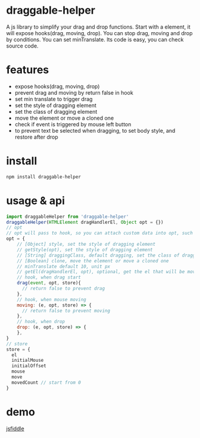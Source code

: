# draggable-helper
A js library to simplify your drag and drop functions. Start with a element, it will expose hooks(drag, moving, drop). You can stop drag, moving and drop by conditions. You can set minTranslate. Its code is easy, you can check source code.
# features
* expose hooks(drag, moving, drop)
* prevent drag and moving by return false in hook
* set min translate to trigger drag
* set the style of dragging element
* set the class of dragging element
* move the element or move a cloned one
* check if event is triggered by mouse left button
* to prevent text be selected when dragging, to set body style, and restore after drop
# install
```sh
npm install draggable-helper
```
# usage & api
```js
import draggableHelper from 'draggable-helper'
draggableHelper(HTMLElement dragHandlerEl, Object opt = {})
// opt
// opt will pass to hook, so you can attach custom data into opt, such the data of the element
opt = {
    // [Object] style, set the style of dragging element
    // getStyle(opt), set the style of dragging element
    // [String] draggingClass, default dragging, set the class of dragging element
    // [Boolean] clone, move the element or move a cloned one
    // minTranslate default 10, unit px
    // getEl(dragHandlerEl, opt), optional, get the el that will be moved. default is dragHandlerEl
    // hook, when drag start
    drag(event, opt, store){
      // return false to prevent drag
    },
    // hook, when mouse moving
    moving: (e, opt, store) => {
      // return false to prevent moving
    },
    // hook, when drop
    drop: (e, opt, store) => {
    },
}
// store
store = {
  el
  initialMouse
  initialOffset
  mouse
  move
  movedCount // start from 0
}
```
# demo
[jsfiddle](https://jsfiddle.net/phphe/t694kpua/19/)
